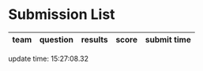 # Submission List
team    | question  | results  | score | submit time
------|-----:|-----:| ----:|-----


update time: 15:27:08.32 
